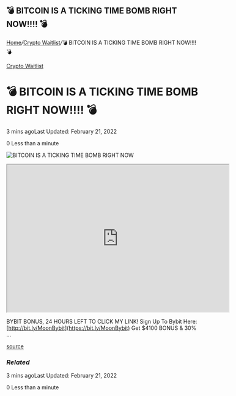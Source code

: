 ## 💣  BITCOIN IS A TICKING TIME BOMB RIGHT NOW!!!! 💣

[Home](https://coinmarketdo.com/)_/_[Crypto Waitlist](https://coinmarketdo.com/crypto-waitlist/)_/_💣 BITCOIN IS A TICKING TIME BOMB RIGHT NOW!!!! 💣

[Crypto Waitlist](https://coinmarketdo.com/crypto-waitlist/)

💣 BITCOIN IS A TICKING TIME BOMB RIGHT NOW!!!! 💣
==================================================

3 mins agoLast Updated: February 21, 2022

0 Less than a minute

![BITCOIN IS A TICKING TIME BOMB RIGHT NOW](https://cdn.hashnode.com/res/hashnode/image/upload/v1645419332695/iy-s1MdjL.jpeg)

<iframe width="580" height="385" src="https://www.youtube.com/embed/KOa22V3ovZ4?rel=0&amp;cc_load_policy=1&amp;hl=en&amp;modestbranding=1"></iframe>  
  
BYBIT BONUS, 24 HOURS LEFT TO CLICK MY LINK! Sign Up To Bybit Here: [http://bit.ly/MoonBybit](https://bit.ly/MoonBybit) Get $4100 BONUS & 30% …  
  
[source](https://www.youtube.com/watch?v=KOa22V3ovZ4)

### _Related_

3 mins agoLast Updated: February 21, 2022

0 Less than a minute